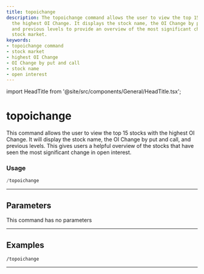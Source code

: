 ```yaml
---
title: topoichange
description: The topoichange command allows the user to view the top 15 stocks with
  the highest OI Change. It displays the stock name, the OI Change by put and call,
  and previous levels to provide an overview of the most significant changes in the
  stock market.
keywords:
- topoichange command
- stock market
- highest OI Change
- OI Change by put and call
- stock name
- open interest
---
```


import HeadTitle from '@site/src/components/General/HeadTitle.tsx';

<HeadTitle title="topoichange - Options - Telegram - Reference | OpenBB Bot Docs" />

# topoichange

This command allows the user to view the top 15 stocks with the highest OI Change. It will display the stock name, the OI Change by put and call, and previous levels. This gives users a helpful overview of the stocks that have seen the most significant change in open interest.

### Usage

```python wordwrap
/topoichange
```

---

## Parameters

This command has no parameters



---

## Examples

```
/topoichange
```
---
